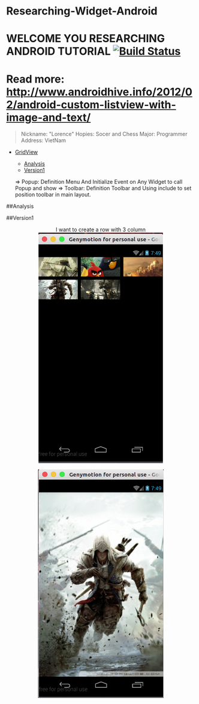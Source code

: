 # Researching-Widget-Android
# WELCOME YOU RESEARCHING ANDROID TUTORIAL [![Build Status](https://travis-ci.org/nomensa/jquery.hide-show.svg)](https://travis-ci.org/nomensa/jquery.hide-show.svg?branch=master)

# Read more: http://www.androidhive.info/2012/02/android-custom-listview-with-image-and-text/

> Nickname: "Lorence"
> Hopies: Socer and Chess
> Major: Programmer
> Address: VietNam

- [GridView](#gridview)
  - [Analysis](#analysis)
  - [Version1](#version1)

  => Popup: Definition Menu And Initialize Event on Any Widget to call Popup and show
  => Toolbar: Definition Toolbar and Using include to set position toolbar in main layout.

##Analysis

##Version1
<p align="center">
  <span>I want to create a row with 3 column</span>
  <img src="https://github.com/danisluis6/Researching-Widget-GridView/blob/version2/GridView/1.png">
</p>
<p align="center">
  <img src="https://github.com/danisluis6/Researching-Widget-GridView/blob/version2/GridView/2.png">
</p>



